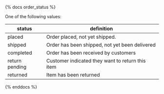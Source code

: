 {% docs order_status %}
	
One of the following values: 

| status         | definition                                       |
|----------------|--------------------------------------------------|
| placed         | Order placed, not yet shipped.                    |
| shipped        | Order has been shipped, not yet been delivered   |
| completed      | Order has been received by customers             |
| return pending | Customer indicated they want to return this item |
| returned       | Item has been returned                           |

{% enddocs %}